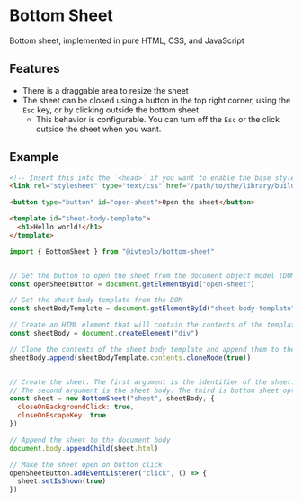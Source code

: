 # Bottom Sheet
Bottom sheet, implemented in pure HTML, CSS, and JavaScript

## Features
- There is a draggable area to resize the sheet
- The sheet can be closed using a button in the top right corner, using the `Esc` key, or by clicking outside the bottom sheet
  - This behavior is configurable. You can turn off the `Esc` or the click outside the sheet when you want.


## Example

```html
<!-- Insert this into the `<head>` if you want to enable the base styles for the sheet -->
<link rel="stylesheet" type="text/css" href="/path/to/the/library/build/index.css">

<button type="button" id="open-sheet">Open the sheet</button>

<template id="sheet-body-template">
  <h1>Hello world!</h1>
</template>
```

```javascript
import { BottomSheet } from "@ivteplo/bottom-sheet"


// Get the button to open the sheet from the document object model (DOM)
const openSheetButton = document.getElementById("open-sheet")

// Get the sheet body template from the DOM
const sheetBodyTemplate = document.getElementById("sheet-body-template")

// Create an HTML element that will contain the contents of the template
const sheetBody = document.createElement("div")

// Clone the contents of the sheet body template and append them to the HTML element
sheetBody.append(sheetBodyTemplate.contents.cloneNode(true))


// Create the sheet. The first argument is the identifier of the sheet.
// The second argument is the sheet body. The third is bottom sheet options.
const sheet = new BottomSheet("sheet", sheetBody, {
  closeOnBackgroundClick: true,
  closeOnEscapeKey: true
})

// Append the sheet to the document body
document.body.appendChild(sheet.html)

// Make the sheet open on button click
openSheetButton.addEventListener("click", () => {
  sheet.setIsShown(true)
})
```

